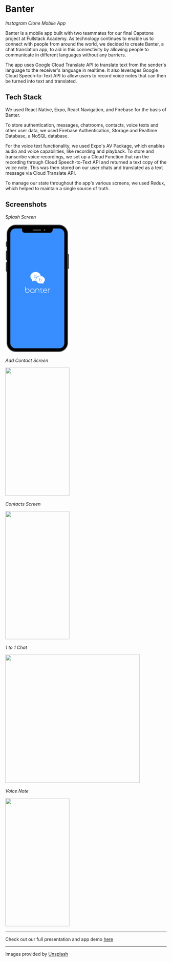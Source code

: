 # Banter

_Instagram Clone Mobile App_

Banter is a mobile app built with two teammates for our final Capstone project at Fullstack Academy. As technology continues to enable us to connect with people from around the world, we decided to create Banter, a chat translation app, to aid in this connectivity by allowing people to communicate in different languages without any barriers.

The app uses Google Cloud Translate API to translate text from the sender's language to the receiver's language in realtime. It also leverages Google Cloud Speech-to-Text API to allow users to record voice notes that can then be turned into text and translated.

## Tech Stack

We used React Native, Expo, React Navigation, and Firebase for the basis of Banter.

To store authentication, messages, chatrooms, contacts, voice texts and other user data, we used Firebase Authentication, Storage and Realtime Database, a NoSQL database.

For the voice text functionality, we used Expo's AV Package, which enables audio and voice capabilities, like recording and playback. To store and transcribe voice recordings, we set up a Cloud Function that ran the recording through Cloud Speech-to-Text API and returned a text copy of the voice note. This was then stored on our user chats and translated as a text message via Cloud Translate API.

To manage our state throughout the app's various screens, we used Redux, which helped to maintain a single source of truth.

## Screenshots

_Splash Screen_

<img src="assets/images/splash.png" width='200' height="400" />

_Add Contact Screen_

<img src="https://media.giphy.com/media/jpKRgTgkIbPVoRUSqB/giphy.gif" width="200" height="400" />

_Contacts Screen_

<img src="https://media.giphy.com/media/St3KZzQHQHsGzOFfDk/giphy.gif" width="200" height="400" />

_1 to 1 Chat_

<img src="https://media.giphy.com/media/S8Nz5FPiy927fq3dlx/giphy.gif" width="420" height="400" />

_Voice Note_

<img src="https://media.giphy.com/media/fq7WPaD9mG1xVIZHHE/giphy.gif" width="200" height="400" />

---

Check out our full presentation and app demo [here](https://www.youtube.com/watch?v=9VvuTD-Mtn4&list=PLx0iOsdUOUmnf7I22qeTz8ms5tPM14dgg&index=21&t=0s)

---

Images provided by [Unsplash](https://unsplash.com/)
